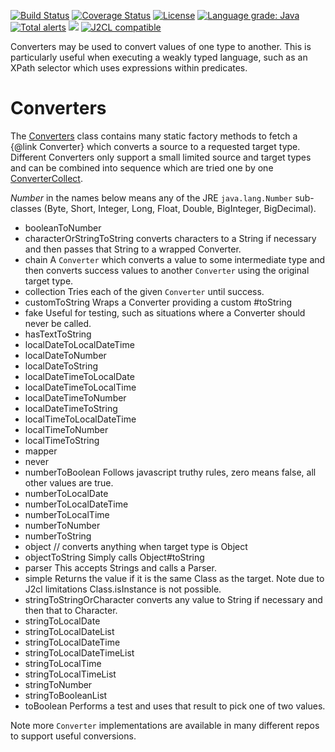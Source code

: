 [![Build Status](https://github.com/mP1/walkingkooka-convert/actions/workflows/build.yaml/badge.svg)](https://github.com/mP1/walkingkooka-convert/actions/workflows/build.yaml/badge.svg)
[![Coverage Status](https://coveralls.io/repos/github/mP1/walkingkooka-convert/badge.svg?branch=master)](https://coveralls.io/github/mP1/walkingkooka-convert?branch=master)
[![License](https://img.shields.io/badge/License-Apache%202.0-blue.svg)](https://opensource.org/licenses/Apache-2.0)
[![Language grade: Java](https://img.shields.io/lgtm/grade/java/g/mP1/walkingkooka-convert.svg?logo=lgtm&logoWidth=18)](https://lgtm.com/projects/g/mP1/walkingkooka-convert/context:java)
[![Total alerts](https://img.shields.io/lgtm/alerts/g/mP1/walkingkooka-convert.svg?logo=lgtm&logoWidth=18)](https://lgtm.com/projects/g/mP1/walkingkooka-convert/alerts/)
![](https://tokei.rs/b1/github/mP1/walkingkooka-convert)
[![J2CL compatible](https://img.shields.io/badge/J2CL-compatible-brightgreen.svg)](https://github.com/mP1/j2cl-central)



Converters may be used to convert values of one type to another. This is particularly useful when executing a weakly typed language, such as an XPath selector which uses expressions within predicates.



# Converters

The [Converters](https://github.com/mP1/walkingkooka-convert/blob/master/src/main/java/walkingkooka/convert/Converters.java) class contains many static factory methods to fetch a {@link Converter} which converts a source
to a requested target type. Different Converters only support a small limited source and target types and can be combined 
into sequence which are tried one by one [ConverterCollect](https://github.com/mP1/walkingkooka-convert/blob/master/src/main/java/walkingkooka/convert/ConverterCollection.java).

*Number* in the names below means any of the JRE `java.lang.Number` sub-classes (Byte, Short, Integer, Long, Float, Double, BigInteger, BigDecimal).

- booleanToNumber
- characterOrStringToString converts characters to a String if necessary and then passes that String to a wrapped Converter.
- chain A `Converter` which converts a value to some intermediate type and then converts success values to another `Converter` using the original target type.
- collection Tries each of the given `Converter` until success.
- customToString Wraps a Converter providing a custom #toString
- fake Useful for testing, such as situations where a Converter should never be called.
- hasTextToString
- localDateToLocalDateTime
- localDateToNumber
- localDateToString
- localDateTimeToLocalDate
- localDateTimeToLocalTime
- localDateTimeToNumber
- localDateTimeToString
- localTimeToLocalDateTime
- localTimeToNumber
- localTimeToString
- mapper
- never
- numberToBoolean Follows javascript truthy rules, zero means false, all other values are true.
- numberToLocalDate
- numberToLocalDateTime
- numberToLocalTime
- numberToNumber
- numberToString
- object // converts anything when target type is Object
- objectToString Simply calls Object#toString
- parser This accepts Strings and calls a Parser.
- simple Returns the value if it is the same Class as the target. Note due to J2cl limitations Class.isInstance is not possible.
- stringToStringOrCharacter converts any value to String if necessary and then that to Character.
- stringToLocalDate
- stringToLocalDateList
- stringToLocalDateTime
- stringToLocalDateTimeList
- stringToLocalTime
- stringToLocalTimeList
- stringToNumber
- stringToBooleanList
- toBoolean Performs a test and uses that result to pick one of two values.

Note more `Converter` implementations are available in many different repos to support useful conversions.